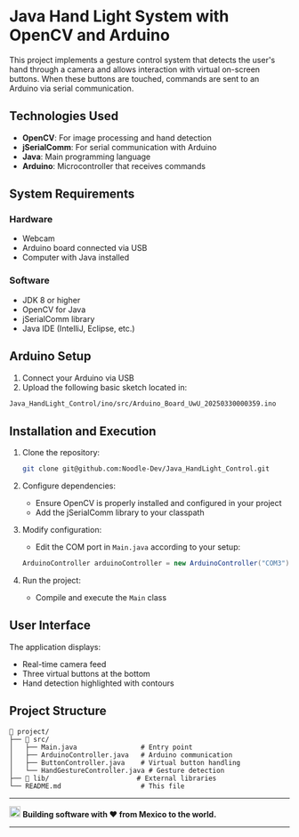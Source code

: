 
# Java Hand Light System with OpenCV and Arduino

This project implements a gesture control system that detects the user's hand through a camera and allows interaction with virtual on-screen buttons. When these buttons are touched, commands are sent to an Arduino via serial communication.

## Technologies Used

- **OpenCV**: For image processing and hand detection
- **jSerialComm**: For serial communication with Arduino
- **Java**: Main programming language
- **Arduino**: Microcontroller that receives commands

## System Requirements

### Hardware
- Webcam
- Arduino board connected via USB
- Computer with Java installed

### Software
- JDK 8 or higher
- OpenCV for Java
- jSerialComm library
- Java IDE (IntelliJ, Eclipse, etc.)

## Arduino Setup

1. Connect your Arduino via USB
2. Upload the following basic sketch located in:

```bash
Java_HandLight_Control/ino/src/Arduino_Board_UwU_20250330000359.ino
```

## Installation and Execution

1. Clone the repository:
   ```bash
   git clone git@github.com:Noodle-Dev/Java_HandLight_Control.git
   ```

2. Configure dependencies:
   - Ensure OpenCV is properly installed and configured in your project
   - Add the jSerialComm library to your classpath

3. Modify configuration:
   - Edit the COM port in `Main.java` according to your setup:
   ```java
   ArduinoController arduinoController = new ArduinoController("COM3");
   ```

4. Run the project:
   - Compile and execute the `Main` class

## User Interface

The application displays:
- Real-time camera feed
- Three virtual buttons at the bottom
- Hand detection highlighted with contours

## Project Structure

```
📁 project/
├── 📁 src/
│   ├── Main.java                # Entry point
│   ├── ArduinoController.java   # Arduino communication
│   ├── ButtonController.java    # Virtual button handling
│   └── HandGestureController.java # Gesture detection
├── 📁 lib/                      # External libraries
└── README.md                    # This file
```

---

<img src="https://cdn-icons-png.flaticon.com/512/197/197397.png" width="20" height="20"> **Building software with ♥ from Mexico to the world.**

---
